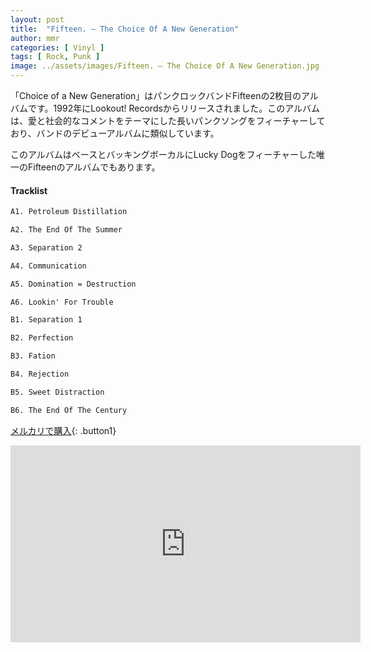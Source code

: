 ```yaml
---
layout: post
title:  "Fifteen. – The Choice Of A New Generation"
author: mmr
categories: [ Vinyl ]
tags: [ Rock, Punk ]
image: ../assets/images/Fifteen. – The Choice Of A New Generation.jpg
---
```


「Choice of a New Generation」はパンクロックバンドFifteenの2枚目のアルバムです。1992年にLookout! Recordsからリリースされました。このアルバムは、愛と社会的なコメントをテーマにした長いパンクソングをフィーチャーしており、バンドのデビューアルバムに類似しています。

このアルバムはベースとバッキングボーカルにLucky Dogをフィーチャーした唯一のFifteenのアルバムでもあります。

#### Tracklist
```md
A1. Petroleum Distillation

A2. The End Of The Summer

A3. Separation 2

A4. Communication

A5. Domination = Destruction

A6. Lookin' For Trouble

B1. Separation 1

B2. Perfection

B3. Fation

B4. Rejection

B5. Sweet Distraction

B6. The End Of The Century
```

[メルカリで購入](https://jp.mercari.com/item/m87644745363?afid=6142608987){: .button1}

<iframe width="560" height="315" src="https://www.youtube.com/embed/D1khBcSJQNc?si=0wPEqLdFiZI1HBkW" title="YouTube video player" frameborder="0" allow="accelerometer; autoplay; clipboard-write; encrypted-media; gyroscope; picture-in-picture; web-share" referrerpolicy="strict-origin-when-cross-origin" allowfullscreen></iframe>